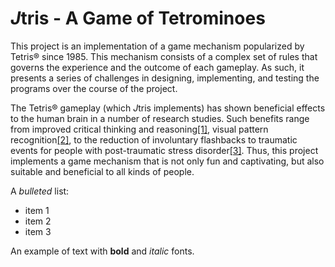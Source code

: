 # *J*tris - A Game of Tetrominoes

This project is an implementation of a game mechanism popularized by Tetris® since 1985. This mechanism consists of a complex set of rules that governs the experience and the outcome of each gameplay. As such, it presents a series of challenges in designing, implementing, and testing the programs over the course of the project.

The Tetris® gameplay (which *J*tris implements) has shown beneficial effects to the human brain in a number of research studies. Such benefits range from improved critical thinking and reasoning[[1]](https://doi.org/10.1186%2F1756-0500-2-174), visual pattern recognition[[2]](https://doi.org/10.1126/science.290.5490.350), to the reduction of involuntary flashbacks to traumatic events for people with post-traumatic stress disorder[[3]](https://web.archive.org/web/20201101090805/https://www.nhs.uk/news/mental-health/can-playing-tetris-help-prevent-ptsd/). Thus, this project implements a game mechanism that is not only fun and captivating, but also suitable and beneficial to all kinds of people. 

A *bulleted* list:
- item 1
- item 2
- item 3

An example of text with **bold** and *italic* fonts.  